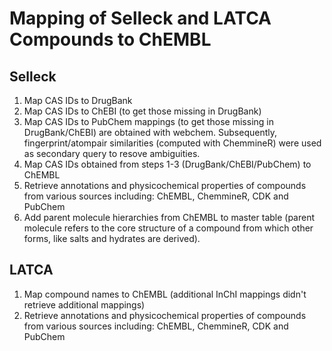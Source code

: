 # Mapping of Selleck and LATCA Compounds to ChEMBL

## Selleck
1. Map CAS IDs to DrugBank
2. Map CAS IDs to ChEBI (to get those missing in DrugBank)
3. Map CAS IDs to PubChem mappings (to get those missing in DrugBank/ChEBI) are obtained with webchem. Subsequently, fingerprint/atompair similarities (computed with ChemmineR) were used as secondary query to resove ambiguities.
4. Map CAS IDs obtained from steps 1-3 (DrugBank/ChEBI/PubChem) to ChEMBL
5. Retrieve annotations and physicochemical properties of compounds from various sources including: ChEMBL, ChemmineR, CDK and PubChem
6. Add parent molecule hierarchies from ChEMBL to master table (parent molecule refers to the core structure of a compound from which other forms, like salts and hydrates are derived).

## LATCA
1. Map compound names to ChEMBL (additional InChI mappings didn't retrieve additional mappings)
2. Retrieve annotations and physicochemical properties of compounds from various sources including: ChEMBL, ChemmineR, CDK and PubChem

